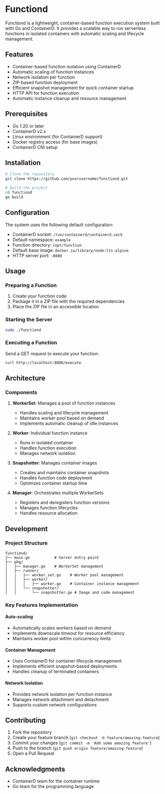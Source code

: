 # Functiond

Functiond is a lightweight, container-based function execution system built with Go and ContainerD. It provides a
scalable way to run serverless functions in isolated containers with automatic scaling and lifecycle management.

## Features

- Container-based function isolation using ContainerD
- Automatic scaling of function instances
- Network isolation per function
- ZIP-based function deployment
- Efficient snapshot management for quick container startup
- HTTP API for function execution
- Automatic instance cleanup and resource management

## Prerequisites

- Go 1.20 or later
- ContainerD v2.x
- Linux environment (for ContainerD support)
- Docker registry access (for base images)
- ContainerD CNI setup

## Installation

```bash
# Clone the repository
git clone https://github.com/yourusername/functiond.git

# Build the project
cd functiond
go build
```

## Configuration

The system uses the following default configuration:

- ContainerD socket: `/run/containerd/containerd.sock`
- Default namespace: `example`
- Function directory: `/opt/function`
- Default base image: `docker.io/library/node:lts-alpine`
- HTTP server port: `:8080`

## Usage

### Preparing a Function

1. Create your function code
2. Package it in a ZIP file with the required dependencies
3. Place the ZIP file in an accessible location

### Starting the Server

```bash
sudo ./functiond
```

### Executing a Function

Send a GET request to execute your function:

```bash
curl http://localhost:8080/execute
```

## Architecture

### Components

1. **WorkerSet**: Manages a pool of function instances
    - Handles scaling and lifecycle management
    - Maintains worker pool based on demand
    - Implements automatic cleanup of idle instances

2. **Worker**: Individual function instance
    - Runs in isolated container
    - Handles function execution
    - Manages network isolation

3. **Snapshotter**: Manages container images
    - Creates and maintains container snapshots
    - Handles function code deployment
    - Optimizes container startup time

4. **Manager**: Orchestrates multiple WorkerSets
    - Registers and deregisters function versions
    - Manages function lifecycles
    - Handles resource allocation

## Development

### Project Structure

```
functiond/
├── main.go           # Server entry point
├── pkg/
│   ├── manager.go    # WorkerSet management
│   ├── runner/
│   │   ├── worker_set.go    # Worker pool management
│   │   ├── worker/
│   │   │   ├── worker.go    # Container instance management
│   │   └── snapshotter/
│   │       └── snapshotter.go # Image and code management
```

### Key Features Implementation

#### Auto-scaling

- Automatically scales workers based on demand
- Implements downscale timeout for resource efficiency
- Maintains worker pool within concurrency limits

#### Container Management

- Uses ContainerD for container lifecycle management
- Implements efficient snapshot-based deployments
- Handles cleanup of terminated containers

#### Network Isolation

- Provides network isolation per function instance
- Manages network attachment and detachment
- Supports custom network configurations

## Contributing

1. Fork the repository
2. Create your feature branch (`git checkout -b feature/amazing-feature`)
3. Commit your changes (`git commit -m 'Add some amazing feature'`)
4. Push to the branch (`git push origin feature/amazing-feature`)
5. Open a Pull Request

## Acknowledgments

- ContainerD team for the container runtime
- Go team for the programming language
